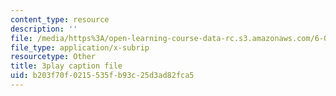 ```yaml
---
content_type: resource
description: ''
file: /media/https%3A/open-learning-course-data-rc.s3.amazonaws.com/6-004-computation-structures-spring-2017/b203f70f0215535fb93c25d3ad82fca5_RrZ8-1w7iok.vtt
file_type: application/x-subrip
resourcetype: Other
title: 3play caption file
uid: b203f70f-0215-535f-b93c-25d3ad82fca5
---
```


